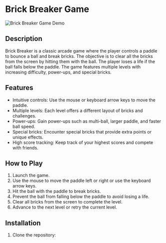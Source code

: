 # Brick Breaker Game

![Brick Breaker Game Demo](demo.gif)

## Description

Brick Breaker is a classic arcade game where the player controls a paddle to bounce a ball and break bricks. The objective is to clear all the bricks from the screen by hitting them with the ball. The player loses a life if the ball falls below the paddle. The game features multiple levels with increasing difficulty, power-ups, and special bricks.

## Features

- Intuitive controls: Use the mouse or keyboard arrow keys to move the paddle.
- Multiple levels: Each level offers a different layout of bricks and challenges.
- Power-ups: Gain power-ups such as multi-ball, larger paddle, and faster ball speed.
- Special bricks: Encounter special bricks that provide extra points or unique effects.
- High score tracking: Keep track of your highest scores and compete with friends.

## How to Play

1. Launch the game.
2. Use the mouse to move the paddle left or right or use the keyboard arrow keys.
3. Hit the ball with the paddle to break bricks.
4. Prevent the ball from falling below the paddle to avoid losing a life.
5. Clear all bricks from the screen to complete the level.
6. Advance to the next level or retry the current level.

## Installation

1. Clone the repository:
